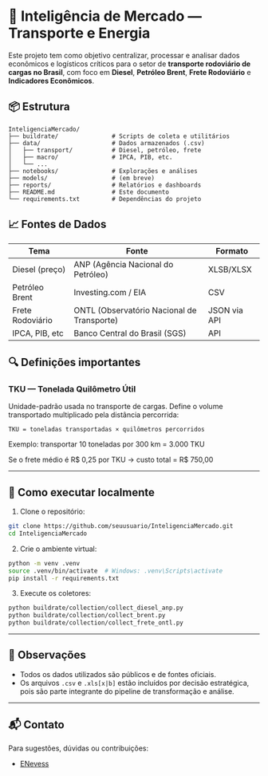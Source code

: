 # 🧠 Inteligência de Mercado — Transporte e Energia

Este projeto tem como objetivo centralizar, processar e analisar dados econômicos e logísticos críticos para o setor de **transporte rodoviário de cargas no Brasil**, com foco em **Diesel**, **Petróleo Brent**, **Frete Rodoviário** e **Indicadores Econômicos**.

## 📦 Estrutura

```
InteligenciaMercado/
├── buildrate/               # Scripts de coleta e utilitários
├── data/                    # Dados armazenados (.csv)
│   ├── transport/           # Diesel, petróleo, frete
│   ├── macro/               # IPCA, PIB, etc.
│   └── ...
├── notebooks/               # Explorações e análises
├── models/                  # (em breve)
├── reports/                 # Relatórios e dashboards
├── README.md                # Este documento
└── requirements.txt         # Dependências do projeto
```

## 📈 Fontes de Dados

| Tema            | Fonte                                            | Formato     |
|----------------|--------------------------------------------------|-------------|
| Diesel (preço)  | ANP (Agência Nacional do Petróleo)              | XLSB/XLSX   |
| Petróleo Brent  | Investing.com / EIA                             | CSV         |
| Frete Rodoviário| ONTL (Observatório Nacional de Transporte)      | JSON via API|
| IPCA, PIB, etc  | Banco Central do Brasil (SGS)                   | API         |

## 🔍 Definições importantes

### TKU — Tonelada Quilômetro Útil
Unidade-padrão usada no transporte de cargas. Define o volume transportado multiplicado pela distância percorrida:

```
TKU = toneladas transportadas × quilômetros percorridos
```

Exemplo: transportar 10 toneladas por 300 km = 3.000 TKU

Se o frete médio é R$ 0,25 por TKU → custo total = R$ 750,00

---

## 🚀 Como executar localmente

1. Clone o repositório:
```bash
git clone https://github.com/seuusuario/InteligenciaMercado.git
cd InteligenciaMercado
```

2. Crie o ambiente virtual:
```bash
python -m venv .venv
source .venv/bin/activate  # Windows: .venv\Scripts\activate
pip install -r requirements.txt
```

3. Execute os coletores:
```bash
python buildrate/collection/collect_diesel_anp.py
python buildrate/collection/collect_brent.py
python buildrate/collection/collect_frete_ontl.py
```

---

## 📌 Observações

- Todos os dados utilizados são públicos e de fontes oficiais.
- Os arquivos `.csv` e `.xls[x|b]` estão incluídos por decisão estratégica, pois são parte integrante do pipeline de transformação e análise.

---

## 📬 Contato

Para sugestões, dúvidas ou contribuições:
- [ENevess](https://github.com/ENevess)
